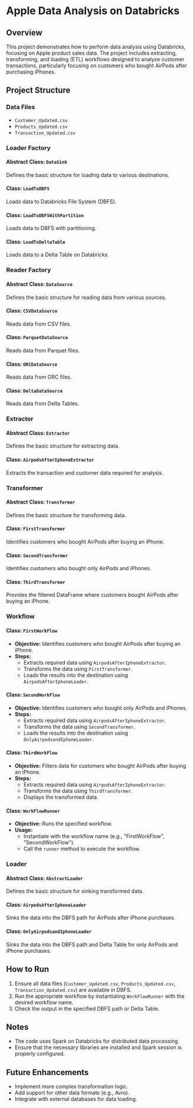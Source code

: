 
# Apple Data Analysis on Databricks

## Overview
This project demonstrates how to perform data analysis using Databricks, focusing on Apple product sales data. The project includes extracting, transforming, and loading (ETL) workflows designed to analyze customer transactions, particularly focusing on customers who bought AirPods after purchasing iPhones.

## Project Structure

### Data Files
- `Customer_Updated.csv`
- `Products_Updated.csv`
- `Transaction_Updated.csv`

### Loader Factory
#### Abstract Class: `DataSink`
Defines the basic structure for loading data to various destinations.

#### Class: `LoadToDBFS`
Loads data to Databricks File System (DBFS).

#### Class: `LoadToDBFSWithPartition`
Loads data to DBFS with partitioning.

#### Class: `LoadToDeltaTable`
Loads data to a Delta Table on Databricks.

### Reader Factory
#### Abstract Class: `DataSource`
Defines the basic structure for reading data from various sources.

#### Class: `CSVDataSource`
Reads data from CSV files.

#### Class: `ParquetDataSource`
Reads data from Parquet files.

#### Class: `ORCDataSource`
Reads data from ORC files.

#### Class: `DeltaDataSource`
Reads data from Delta Tables.

### Extractor
#### Abstract Class: `Extractor`
Defines the basic structure for extracting data.

#### Class: `AirpodsAfterIphoneExtractor`
Extracts the transaction and customer data required for analysis.

### Transformer
#### Abstract Class: `Transformer`
Defines the basic structure for transforming data.

#### Class: `FirstTransformer`
Identifies customers who bought AirPods after buying an iPhone.

#### Class: `SecondTransformer`
Identifies customers who bought only AirPods and iPhones.

#### Class: `ThirdTransformer`
Provides the filtered DataFrame where customers bought AirPods after buying an iPhone.

### Workflow
#### Class: `FirstWorkFlow`
- **Objective:** Identifies customers who bought AirPods after buying an iPhone.
- **Steps:** 
  - Extracts required data using `AirpodsAfterIphoneExtractor`.
  - Transforms the data using `FirstTransformer`.
  - Loads the results into the destination using `AirpodsAfterIphoneLoader`.

#### Class: `SecondWorkFlow`
- **Objective:** Identifies customers who bought only AirPods and iPhones.
- **Steps:** 
  - Extracts required data using `AirpodsAfterIphoneExtractor`.
  - Transforms the data using `SecondTransformer`.
  - Loads the results into the destination using `OnlyAirpodsandIphoneLoader`.

#### Class: `ThirdWorkFlow`
- **Objective:** Filters data for customers who bought AirPods after buying an iPhone.
- **Steps:** 
  - Extracts required data using `AirpodsAfterIphoneExtractor`.
  - Transforms the data using `ThirdTransformer`.
  - Displays the transformed data.

#### Class: `WorkFlowRunner`
- **Objective:** Runs the specified workflow.
- **Usage:** 
  - Instantiate with the workflow name (e.g., "FirstWorkFlow", "SecondWorkFlow").
  - Call the `runner` method to execute the workflow.

### Loader
#### Abstract Class: `AbstractLoader`
Defines the basic structure for sinking transformed data.

#### Class: `AirpodsAfterIphoneLoader`
Sinks the data into the DBFS path for AirPods after iPhone purchases.

#### Class: `OnlyAirpodsandIphoneLoader`
Sinks the data into the DBFS path and Delta Table for only AirPods and iPhone purchases.

## How to Run
1. Ensure all data files (`Customer_Updated.csv`, `Products_Updated.csv`, `Transaction_Updated.csv`) are available in DBFS.
2. Run the appropriate workflow by instantiating `WorkFlowRunner` with the desired workflow name.
3. Check the output in the specified DBFS path or Delta Table.

## Notes
- The code uses Spark on Databricks for distributed data processing.
- Ensure that the necessary libraries are installed and Spark session is properly configured.

## Future Enhancements
- Implement more complex transformation logic.
- Add support for other data formats (e.g., Avro).
- Integrate with external databases for data loading.
